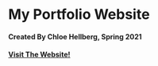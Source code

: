 # My Portfolio Website

#### Created By Chloe Hellberg, Spring 2021

#### <a href="https://chloehellberg.com">Visit The Website!</a>
